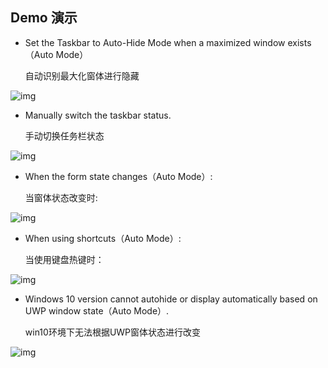 
Demo 演示
----
* Set the Taskbar to Auto-Hide Mode when a maximized window exists （Auto Mode）
  
  自动识别最大化窗体进行隐藏
  
![img](https://github.com/ChanpleCai/SmartTaskbar/blob/master/demo/Open_Close2.gif)

* Manually switch the taskbar status.
  
  手动切换任务栏状态
  
![img](https://github.com/ChanpleCai/SmartTaskbar/blob/master/demo/Open_Close.gif)

* When the form state changes（Auto Mode）:
  
  当窗体状态改变时:
  
![img](https://github.com/ChanpleCai/SmartTaskbar/blob/master/demo/Maximize_Button.gif)

* When using shortcuts（Auto Mode）:
  
  当使用键盘热键时：
  
![img](https://github.com/ChanpleCai/SmartTaskbar/blob/master/demo/Shortcut_Key.gif)

* Windows 10 version cannot autohide or display automatically based on UWP window state（Auto Mode）.
  
  win10环境下无法根据UWP窗体状态进行改变
  
![img](https://github.com/ChanpleCai/SmartTaskbar/blob/master/demo/block_UWP.gif)
